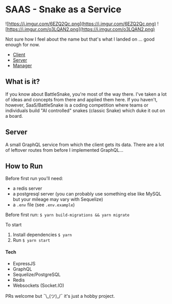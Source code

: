 # SAAS - Snake as a Service

![https://i.imgur.com/6EZQ2Qc.png](https://i.imgur.com/6EZQ2Qc.png)
![https://i.imgur.com/o3LQAN2.png](https://i.imgur.com/o3LQAN2.png)

Not sure how I feel about the name but that's what I landed on ... good enough for now.

- [Client](https://www.github.com/tills13/saas-web)
- [Server](https://www.github.com/tills13/saas-api)
- [Manager](https://www.github.com/tills13/saas-game-service)

## What is it?

If you know about BattleSnake, you're most of the way there. I've taken a lot of ideas and concepts
from there and applied them here. If you haven't, however, SaaS/BattleSnake is a coding competition
where teams or individuals build "AI controlled" snakes (classic Snake) which duke it out on a board.

## Server

A small GraphQL service from which the client gets its data. There are a lot of leftover routes from before I implemented GraphQL...

## How to Run

Before first run you'll need:
- a redis server
- a postgresql server (you can probably use something else like MySQL but your mileage may vary with Sequelize)
- a `.env` file (see `.env.example`)

Before first run:
`$ yarn build-migrations && yarn migrate`

To start
1. Install dependencies `$ yarn`
2. Run `$ yarn start`

#### Tech

- ExpressJS
- GraphQL
- Sequelize/PostgreSQL
- Redis
- Websockets (Socket.IO)

PRs welcome but ¯\\\_(ツ)\_/¯ it's just a hobby project.